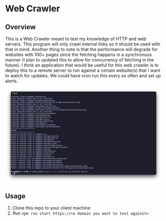 # Web Crawler




## Overview

This is a Web Crawler meant to test my knowledge of HTTP and web servers. This program will only crawl internal links so it should be used with that in mind. Another thing to note is that the performance will degrade for websites with 100+ pages since the fetching happens in a synchronous manner (I plan to updated this to allow for concurrency of fetching in the future). I think an application that would be useful for this web crawler is to deploy this to a remote server to run against a certain website(s) that I want to watch for updates. We could have cron run this every so often and set up alerts.

![showcase](https://github.com/samgabel/web-crawler/blob/main/showcase.png?raw=true)



## Usage

1. Clone this repo to your client machine
2. Run `npm run start https://<a domain you want to test against>`
